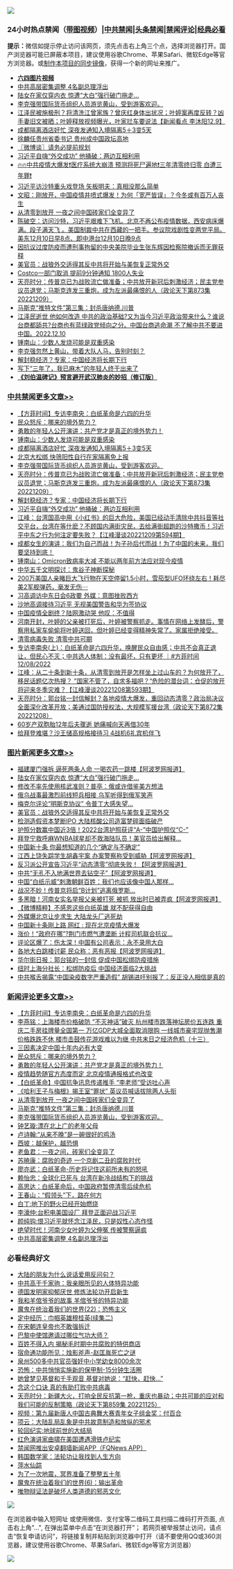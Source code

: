 ![](https://raw.githubusercontent.com/jsvpn/jsproxy/dev/64photo/fqnews-qr.jpg)

<div id="tt">
<h3>24小时热点禁闻（<a href="https://aaa.v2dns.tk/?QAjUl=BgRp5UNKRn&T5Vk=fPVH&Q59Ab=WxGE" target="_blank">带图视频</a>）|<a href="#%E4%B8%AD%E5%85%B1%E7%A6%81%E9%97%BB%E6%9B%B4%E5%A4%9A%E6%96%87%E7%AB%A0">中共禁闻</a>|<a href="#%E5%9B%BE%E7%89%87%E6%96%B0%E9%97%BB%E6%9B%B4%E5%A4%9A%E6%96%87%E7%AB%A0">头条禁闻</a>|<a href="#%E6%96%B0%E9%97%BB%E8%AF%84%E8%AE%BA%E6%9B%B4%E5%A4%9A%E6%96%87%E7%AB%A0">禁闻评论|<a href="#%E5%BF%85%E7%9C%8B%E7%BB%8F%E5%85%B8%E5%A5%BD%E6%96%87">经典必看</a></h3>
<div><b>提示：</b>微信如提示停止访问该网页，须先点击右上角三个点，选择浏览器打开。国产浏览器可能已屏蔽本项目，建议使用谷歌Chrome、苹果Safari、微软Edge等官方浏览器。或<a href="%E5%88%B6%E4%BD%9Cgit%E7%A6%81%E9%97%BB%E9%95%9C%E5%83%8F.md">制作本项目的同步镜像</a>，获得一个新的网址来推广。</div>
<ul>
<li><b><a href="http://d2.v2rss.gq/64.mp4" target="_blank">六四图片视频</a></b></li>
<li><a href="/comments/20221210/1821845.md">中共高层密集调整 4名副总理浮出</a></li>
<li><a href="/topimagenews/20221210/1821977.md">陆女在家仅穿内衣 惊遭“大白”强行破门拖走…</a></li>
<li><a href="/comments/20221210/1821972.md">李克强带国际货币组织人员游览黄山，受到游客欢迎。</a></li>
<li><a href="/sohnews/20221210/1821879.md">江泽民被施极刑？将清洗江曾家族？曾庆红身体出状况；叶婷案再度反转？凶手妻旧文被晒；叶婷释放视频曝光，叶家拦车要说法【新闻看点 李沐阳12.9】</a></li>
<li><a href="/cbnews/20221210/1821993.md">成都隔离酒店好忙 深夜发通知入境隔离5＋3变5天</a></li>
<li><a href="/cnnews/20221210/1822012.md">徐麟任贵州省委书记 贵州成中国政坛高地</a></li>
<li><a href="/ssgc/20221210/1821815.md">〖微博谈〗请务必提前规划</a></li>
<li><a href="/cbnews/20221210/1821870.md">习近平自嗨“外交成功” 他捅破：两边互相利用</a></li>
<li><a href="/sohnews/20221210/1821821.md">🔥🔥中共疫情大爆发❗医疗系统大崩溃 预测将死尸遍地❗三年清零终归零 白遭三年罪❗</a></li>
<li><a href="/baitai/20221210/1821970.md">习近平访沙特重头戏登场 矢板明夫：真相没那么简单</a></li>
<li><a href="/comments/20221210/1821829.md">文昭：刚放开，中国疫情井喷式爆发！为何「宽严皆误」？今冬或有百万人丧生</a></li>
<li><a href="/comments/20221210/1822014.md">从清零到放开 一夜之间中国砖家们全变异了</a></li>
<li><a href="/sohnews/20221210/1822035.md">陈破空：访问沙特，习近平艰难下飞机。北京不再公布疫情数据，西安病床爆满。段子满天飞 。美国制裁中共在西藏的一把手。参议院戏剧性变两党平局。美东12月10日早8点、即中港台12月10日晚9点</a></li>
<li><a href="/weiquan/20221210/1822053.md">因抗议过度防疫而遭刑事拘留的中央美院毕业生张东辉因检察院撤诉而无罪获释</a></li>
<li><a href="/topimagenews/20221210/1821886.md">美官员：战狼外交适得其反中共将开始与美恢复正常外交</a></li>
<li><a href="/cnnews/20221210/1821962.md">Costco一部门取消 提前9分钟通知 1800人失业</a></li>
<li><a href="/cbnews/20221210/1821929.md">天亮时分：传普京已为战败流亡做准备；中共放开新冠后刺激经济；民主党参议员退党；马斯克连发三重炮，成为左派最痛恨的人（政论天下第873集 20221209）</a></li>
<li><a href="/comments/20221210/1822005.md">马斯克“推特文件”第三集：封杀唐纳德.川普</a></li>
<li><a href="/sohnews/20221210/1822021.md">江泽民逝世 他如何改造 中共的政治基础?又为当今习近平政治带来什么？谁说台商都舔共?台商也有蓝绿政党倾向之分。中国台商逃命潮 不了解中共不要进中国。2022.12.10</a></li>
<li><a href="/cbnews/20221210/1822010.md">锺南山：少数人发烧可能是双重感染</a></li>
<li><a href="/sohnews/20221211/1822106.md">李克强忽然上黄山，带着大队人马，告别时刻？</a></li>
<li><a href="/cbnews/20221210/1821901.md">解封稳经济？专家：中国经济将长期下行</a></li>
<li><a href="/cnnews/20221211/1822102.md">写下“三年了，我已麻木”的年轻人终于出来了</a></li>
<li><b><a href="/comments/20200207/1272816.md" target="_blank">《刘伯温碑记》预言避开武汉肺炎的妙招（修订版）</a></b></li>
</ul>
</div>

<div class="catlist">
<h3><a href="/cbnews/" target="_blank">中共禁闻</a><span><a href="/cbnews/" target="_blank" rel="nofollow">更多文章>></a></span></h3>
<ul>
<li><a href="/comments/20221211/1822135.md" target="_blank">【方菲时间】专访李南央：白纸革命是六四的升华</a></li>
<li><a href="/comments/20221211/1822127.md" target="_blank">民众怒斥：哪来的境外势力？</a></li>
<li><a href="/comments/20221211/1822111.md" target="_blank">勇敢的年轻人公开演讲：共产党才是真正的境外势力！</a></li>
<li><a href="/cbnews/20221210/1822010.md" target="_blank">锺南山：少数人发烧可能是双重感染</a></li>
<li><a href="/cbnews/20221210/1821993.md" target="_blank">成都隔离酒店好忙 深夜发通知入境隔离5＋3变5天</a></li>
<li><a href="/cbnews/20221210/1821990.md" target="_blank">北京大松绑 快筛阳性自行在家隔离免上报</a></li>
<li><a href="/comments/20221210/1821972.md" target="_blank">李克强带国际货币组织人员游览黄山，受到游客欢迎。</a></li>
<li><a href="/cbnews/20221210/1821929.md" target="_blank">天亮时分：传普京已为战败流亡做准备；中共放开新冠后刺激经济；民主党参议员退党；马斯克连发三重炮，成为左派最痛恨的人（政论天下第873集 20221209）</a></li>
<li><a href="/cbnews/20221210/1821901.md" target="_blank">解封稳经济？专家：中国经济将长期下行</a></li>
<li><a href="/cbnews/20221210/1821870.md" target="_blank">习近平自嗨“外交成功” 他捅破：两边互相利用</a></li>
<li><a href="/cbnews/20221210/1821828.md" target="_blank">江峰：台湾国高中用《小红书》的巨大危险，美国已经动手清除中共抖音等社交平台，台湾在等什麽？不顾国内满街灾民，去给满街超跑的沙特撒币！习近平中东之行为何注定要失败？【江峰漫谈20221209第594期】</a></li>
<li><a href="/comments/20221210/1821752.md" target="_blank">成都女生的演讲：我们为自己而战！为子孙后代而战！为了中国的未来，我们要坚持到底！</a></li>
<li><a href="/cbnews/20221209/1821663.md" target="_blank">锺南山：Omicron致病率大减 不能以两年前方法应对现今疫情</a></li>
<li><a href="/comments/20221209/1821545.md" target="_blank">中华五千文明探讨：鬼谷子神断探秘</a></li>
<li><a href="/comments/20221209/1821608.md" target="_blank">200万美国人亲睹巨大飞行物在天空停留1.5小时，雪茄型UFO环绕左右！耗尽美2军舰弹药，毫发无伤⋯</a></li>
<li><a href="/cbnews/20221209/1821594.md" target="_blank">习高调访中东日会6政要 外媒：意图挫败西方</a></li>
<li><a href="/cbnews/20221209/1821593.md" target="_blank">沙地高调接待习近平 无视美国警告和华为签协议</a></li>
<li><a href="/cbnews/20221209/1821586.md" target="_blank">中国疫情全剧终？陆网激动哭 他叹：不值得</a></li>
<li><a href="/comments/20221209/1821534.md" target="_blank">河南开封，叶婷的父亲被打死后，叶婷被警察抓走。事情在网络上发酵后，警察用私家车偷偷将叶婷送回，但叶婷已经变得精神失常了。家属拒绝接受。</a></li>
<li><a href="/cbnews/20221209/1821532.md" target="_blank">清零病毒失败 清零中共可期</a></li>
<li><a href="/comments/20221209/1821488.md" target="_blank">专访李南央(上)：白纸革命是六四升华，唤醒民众自由感；中共不会真正退让，但民心不灭；中共选人体制：没有最坏，只有更坏 ｜#方菲时间 12/08/2022</a></li>
<li><a href="/cbnews/20221209/1821481.md" target="_blank">江峰：从二十条到新十条，从清零到放开是怎样坐上过山车的？为何放开了，移民话题亿次热搜？ ”国家不管了，自求多福吧？“危险的潜台词：仓促的放开将迎来冬季灾难？【江峰漫谈20221208第593期】</a></li>
<li><a href="/cbnews/20221209/1821446.md" target="_blank">天亮时分：郭台铭一封信解封？各地疫情大爆发，重回动态清零？政治局决议全面深化改革开放；美通过国防授权法，大规模军援台湾（政论天下第872集 20221208）</a></li>
<li><a href="/cbnews/20221209/1821311.md" target="_blank">60岁产双胞胎12年后夫骤逝 她痛喊向天再借30年</a></li>
<li><a href="/cbnews/20221209/1821302.md" target="_blank">给拜登难堪？沙王储高规格接待习 4战机6礼宾机伴飞</a></li>

</ul>
</div>
<div class="catlist">
<h3><a href="/topimagenews/" target="_blank">图片新闻</a><span><a href="/topimagenews/" target="_blank" rel="nofollow">更多文章>></a></span></h3>
<ul>
<li><a href="/topimagenews/20221211/1822122.md" target="_blank">福建厦门强拆 逼死两条人命 一喝农药一跳楼【阿波罗网报道】</a></li>
<li><a href="/topimagenews/20221210/1821977.md" target="_blank">陆女在家仅穿内衣 惊遭“大白”强行破门拖走…</a></li>
<li><a href="/topimagenews/20221210/1821965.md" target="_blank">修改不率先使用核武准则？普亭：俄或许借鉴美方想法</a></li>
<li><a href="/topimagenews/20221210/1821961.md" target="_blank">俄乌战事最激烈前线短兵相接 乌军听得到俄军笑声</a></li>
<li><a href="/topimagenews/20221210/1821930.md" target="_blank">梅克尔评论“明斯克协议” 令普丁大感失望…</a></li>
<li><a href="/topimagenews/20221210/1821886.md" target="_blank">美官员：战狼外交适得其反中共将开始与美恢复正常外交</a></li>
<li><a href="/topimagenews/20221210/1821885.md" target="_blank">检测造假资本梦断IPO 大陆核酸公司造富梦碎面临破产</a></li>
<li><a href="/topimagenews/20221210/1821868.md" target="_blank">护照分数赢中国近3倍！2022台湾护照获评“A-”中国护照仅“C-”</a></li>
<li><a href="/topimagenews/20221210/1821852.md" target="_blank">拜登宁救呼麻WNBA球星却不救海陆队员！美官员给出解释…</a></li>
<li><a href="/topimagenews/20221210/1821765.md" target="_blank">中国新十条 你最想知道的几个“确定与不确定”</a></li>
<li><a href="/topimagenews/20221210/1821721.md" target="_blank">江西上饶失踪学生胡鑫宇案 办案警察称受到威胁【阿波罗网报道】</a></li>
<li><a href="/topimagenews/20221209/1821648.md" target="_blank">反习派公开宣告习近平“动态清零”彻底失败！【阿波罗网报道】</a></li>
<li><a href="/topimagenews/20221209/1821626.md" target="_blank">中共“无孔不入地满世界去钻空子”【阿波罗网报道】</a></li>
<li><a href="/topimagenews/20221209/1821580.md" target="_blank">中国“白纸示威”刺激朝鲜百姓：我们也应该像中国人那样…</a></li>
<li><a href="/topimagenews/20221209/1821529.md" target="_blank">战况不妙！传普京将启“B计划”逃离俄罗斯…</a></li>
<li><a href="/topimagenews/20221209/1821528.md" target="_blank">多黑暗！河南女实名举报父亲被打死 被抓 放出时已被弄疯【阿波罗网报道】</a></li>
<li><a href="/topimagenews/20221209/1821507.md" target="_blank">【微博精粹】不感恩这些白纸英雄 就不配获得自由</a></li>
<li><a href="/topimagenews/20221209/1821477.md" target="_blank">外媒爆北京让步求生 大陆龙头厂逃死劫</a></li>
<li><a href="/topimagenews/20221209/1821448.md" target="_blank">中国新十条刚上路 网红 : 现在北京疫情大爆发</a></li>
<li><a href="/topimagenews/20221209/1821447.md" target="_blank">涨价！“政府在哪”?荆门市燃气遭垄断 计程司机联合抗议…</a></li>
<li><a href="/topimagenews/20221209/1821402.md" target="_blank">评论区爆了：伤太深！中国有公司表示：永不录用大白</a></li>
<li><a href="/topimagenews/20221209/1821382.md" target="_blank">各地大白跳楼讨薪 民众称：恶有恶报【阿波罗网报道】</a></li>
<li><a href="/topimagenews/20221209/1821301.md" target="_blank">华尔街日报：郭台铭的一封信 促成中国松绑防疫措施</a></li>
<li><a href="/topimagenews/20221209/1821295.md" target="_blank">纽时上海分社长：松绑防疫后 中国经济面临2大挑战</a></li>
<li><a href="/topimagenews/20221209/1821286.md" target="_blank">中共喉舌揭露“中国染疫数字严重造假” 胡锡进吁别报了：反正没人相信是真的</a></li>

</ul>
</div>
<div class="catlist">
<h3><a href="/comments/" target="_blank">新闻评论</a><span><a href="/comments/" target="_blank" rel="nofollow">更多文章>></a></span></h3>
<ul>
<li><a href="/comments/20221211/1822135.md" target="_blank">【方菲时间】专访李南央：白纸革命是六四的升华</a></li>
<li><a href="/comments/20221211/1822132.md" target="_blank">李燕铭：上海楼市价格破防 “不灭神话”破灭 杭州楼市跌落神坛房价五连跌 重庆二手房挂牌量全国第一 万亿GDP大城全面取消限购 一线城市豪宅现抛售潮价格跌跌不休 楼市击鼓传花游戏难以为继 中共末日之经济危机（十三）</a></li>
<li><a href="/comments/20221211/1822128.md" target="_blank">三因素决定中国十年内必有大变</a></li>
<li><a href="/comments/20221211/1822127.md" target="_blank">民众怒斥：哪来的境外势力？</a></li>
<li><a href="/comments/20221211/1822111.md" target="_blank">勇敢的年轻人公开演讲：共产党才是真正的境外势力！</a></li>
<li><a href="/comments/20221210/1822058.md" target="_blank">疫情趋势随官方态度而定 北京疫情通报格式也改变</a></li>
<li><a href="/comments/20221210/1822056.md" target="_blank">【白纸革命】中国抗争讯息传递推手 “李老师”受访吐心声</a></li>
<li><a href="/comments/20221210/1822043.md" target="_blank">《哈利王子与梅根》揭王室“罪状” 英议员喊话拔除两人头衔</a></li>
<li><a href="/comments/20221210/1822014.md" target="_blank">从清零到放开 一夜之间中国砖家们全变异了</a></li>
<li><a href="/comments/20221210/1822005.md" target="_blank">马斯克“推特文件”第三集：封杀唐纳德.川普</a></li>
<li><a href="/comments/20221210/1821972.md" target="_blank">李克强带国际货币组织人员游览黄山，受到游客欢迎。</a></li>
<li><a href="/comments/20221210/1821934.md" target="_blank">钟艺璇:漂在北上广的老年父母</a></li>
<li><a href="/comments/20221210/1821933.md" target="_blank">卢诗翰:“从来不晚”是一碗很好的鸡汤</a></li>
<li><a href="/comments/20221210/1821908.md" target="_blank">西坡：越保护，越恐惧</a></li>
<li><a href="/comments/20221210/1821907.md" target="_blank">老鱼君：一夜之间，砖家们全变异了</a></li>
<li><a href="/comments/20221210/1821906.md" target="_blank">苏暁康：腐败的奇迹 一个京剧二丑的腐败时代</a></li>
<li><a href="/comments/20221210/1821892.md" target="_blank">廖亦武：白纸革命-历史将记住这前所未有的怒吼</a></li>
<li><a href="/comments/20221210/1821891.md" target="_blank">赖怡忠：全球化已死与 台湾在新冷战结构下的挑战</a></li>
<li><a href="/comments/20221210/1821890.md" target="_blank">高思达：白纸革命后，中国政府暂停清零后续危机</a></li>
<li><a href="/comments/20221210/1821889.md" target="_blank">王春山：“假领头”下，路在何方</a></li>
<li><a href="/comments/20221210/1821888.md" target="_blank">白丁:地下的野火已经开始燃烧</a></li>
<li><a href="/comments/20221210/1821872.md" target="_blank">李濠仲:台积电美国设厂 拜登正面迎战习近平</a></li>
<li><a href="/comments/20221210/1821871.md" target="_blank">颜纯钩:恨习近平就怀念江泽民，只是奴性心态作怪</a></li>
<li><a href="/comments/20221210/1821847.md" target="_blank">绝望时代！河南少女叶婷为父伸冤 传被警察逼疯</a></li>
<li><a href="/comments/20221210/1821845.md" target="_blank">中共高层密集调整 4名副总理浮出</a></li>

</ul>
</div>

<div class="catlist">
<h3>必看经典好文</h3>
<ul>
<li><a href="/lifebaike/20200505/1323183.md" target="_blank">大陆的朋友为什么说话爱用反问句？</a></li>
<li><a href="/cnnews/20221111/1809674.md" target="_blank">中共高干千家驹：我亲眼所见的人体特异功能</a></li>
<li><a href="/comments/20200722/1364497.md" target="_blank">德国发明家抑郁厌世 修炼法轮功开启新生</a></li>
<li><a href="/tculture/20200917/1398046.md" target="_blank">我和羊倌爷爷的故事 羊倌爷爷的特异功能</a></li>
<li><a href="/comments/20180804/981524.md" target="_blank">魔鬼在统治着我们的世界(22)：恐怖主义</a></li>
<li><a href="/tculture/20161102/608445.md" target="_blank">定中经历：巾帼英雄穆桂英(续集二)</a></li>
<li><a href="/lifebaike/20200315/1294178.md" target="_blank">在宋朝连皇帝也不敢强拆迁</a></li>
<li><a href="/comments/20210728/1595695.md" target="_blank">巴黎中使馆邀请过哪位气功大师？</a></li>
<li><a href="/lifebaike/20200711/1358994.md" target="_blank">百姓不得入内 揭秘毛时期中共腐败的特供商店</a></li>
<li><a href="/tculture/20151001/455916.md" target="_blank">宿命通功能所见：烛影斧声-赵匡胤死亡之谜</a></li>
<li><a href="/comments/20200704/783272.md" target="_blank">泉州500多中共官员强奸中小学幼女8000余次</a></li>
<li><a href="/baitai/20200711/1359005.md" target="_blank">恐怖：中共悄悄实施新的保甲制-15分钟生活圈</a></li>
<li><a href="/cnnews/20210420/1529760.md" target="_blank">她曾梦见基督和千手观音 基督对她说：“赶快，赶快…”</a></li>
<li><a href="/comments/20200707/1357090.md" target="_blank">念这个口诀 真的有助打败中共病毒</a></li>
<li><a href="/cbnews/20221126/1816237.md" target="_blank">天亮时分：新疆大火，打响全民反抗第一枪，重庆也暴动；中共可能的应对和我们可能的反制策略（政论天下第859集 20221125）</a></li>
<li><a href="/comments/20220518/1734456.md" target="_blank">视频：第九届新唐人中国古典舞大赛青年女子组金奖：付百合</a></li>
<li><a href="/comments/20220730/1764893.md" target="_blank">项云：大陆乱局乱象是中共故意制造和放纵的邪术</a></li>
<li><a href="/comments/20200920/582873.md" target="_blank">轮回纪实:地球前世的大结局</a></li>
<li><a href="/lishi/20140517/664349.md" target="_blank">红色演讲家曲啸在美国遭遇滑铁卢纪实</a></li>
<li><a href="/comments/20200503/1322531.md" target="_blank">禁闻网推出安卓翻墙新闻APP（FQNews APP）</a></li>
<li><a href="/comments/20220418/1721061.md" target="_blank">韩国数学家：法轮功让我找到人生方向</a></li>
<li><a href="/cbnews/20210809/1603030.md" target="_blank">萍水仙踪</a></li>
<li><a href="/cbnews/20200309/948043.md" target="_blank">为了一次地震，冥界准备了整整五十年</a></li>
<li><a href="/topimagenews/20180524/947358.md" target="_blank">魔鬼在统治着我们的世界(6)：输出革命</a></li>
<li><a href="/cbnews/20170130/651555.md" target="_blank">唯物辩证法是破坏人类道德的邪恶文化</a></li>

</ul>
</div>

![](https://raw.githubusercontent.com/jsvpn/jsproxy/dev/64photo/fqnews-qr.jpg)

在浏览器中输入短网址 或使用微信、支付宝等二维码工具扫描二维码打开页面, 点击右上角"...", 在弹出菜单中点击“在浏览器打开”； 若网页被举报禁止访问，请点击“恢复申请访问”，将链接复制并粘贴到浏览器中打开（请不要使用QQ或360浏览器，建议使用谷歌Chrome、苹果Safari、微软Edge等官方浏览器）

![](https://raw.githubusercontent.com/jsvpn/jsproxy/dev/64photo/wx.jpg)